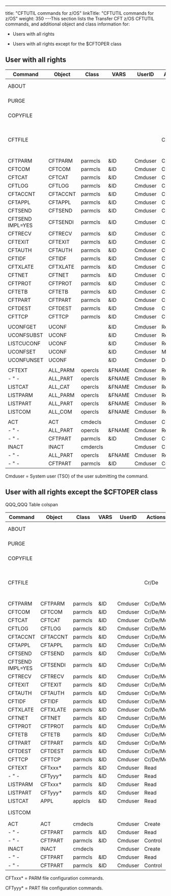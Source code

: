 ---
title: "CFTUTIL commands for z/OS"
linkTitle: "CFTUTIL commands for z/OS"
weight: 350
---This section lists the Transfer CFT z/OS CFTUTIL commands, and additional object and class information for:

- Users with all rights

<!-- -->

- Users with all rights except for the $CFTOPER class

## User with all rights


| Command  | Object  | Class  | VARS  | UserID  | Actions  | File/ACC  | Notes  |
| --- | --- | --- | --- | --- | --- | --- | --- |
| ABOUT |   |   |   |   |   |   | No control |
| PURGE |   |   |   |   |   | COM(UPDATE) | No control |
| COPYFILE |   |   |   |   |   |   | No control |
| CFTFILE |   |   |   |   | Cr/De | PART(ALTER)<br/> PARM(ALTER)<br/> CATLG(ALTER)<br/> LOG(ALTER)<br/> COM(ALTER) | No control |
| CFTPARM | CFTPARM | parmcls | &amp;ID | Cmduser | Cr/De/Mo | PARM(UPDATE) |   |
| CFTCOM | CFTCOM | parmcls | &amp;ID | Cmduser | Cr/De/Mo | PARM(UPDATE) |   |
| CFTCAT | CFTCAT | parmcls | &amp;ID | Cmduser | Cr/De/Mo | PARM(UPDATE) |   |
| CFTLOG | CFTLOG | parmcls | &amp;ID | Cmduser | Cr/De/Mo | PARM(UPDATE) |   |
| CFTACCNT | CFTACCNT | parmcls | &amp;ID | Cmduser | Cr/De/Mo | PARM(UPDATE) |   |
| CFTAPPL | CFTAPPL | parmcls | &amp;ID | Cmduser | Cr/De/Mo | PARM(UPDATE) |   |
| CFTSEND | CFTSEND | parmcls | &amp;ID | Cmduser | Cr/De/Mo | PARM(UPDATE) |   |
| CFTSEND IMPL=YES | CFTSENDI | parmcls | &amp;ID | Cmduser | Cr/De/Mo | PARM(UPDATE) |   |
| CFTRECV | CFTRECV | parmcls | &amp;ID | Cmduser | Cr/De/Mo | PARM(UPDATE) |   |
| CFTEXIT | CFTEXIT | parmcls | &amp;ID | Cmduser | Cr/De/Mo | PARM(UPDATE) |   |
| CFTAUTH | CFTAUTH | parmcls | &amp;ID | Cmduser | Cr/De/Mo | PARM(UPDATE) |   |
| CFTIDF | CFTIDF | parmcls | &amp;ID | Cmduser | Cr/De/Mo | PARM(UPDATE) |   |
| CFTXLATE | CFTXLATE | parmcls | &amp;ID | Cmduser | Cr/De/Mo | PARM(UPDATE) |   |
| CFTNET | CFTNET | parmcls | &amp;ID | Cmduser | Cr/De/Mo | PARM(UPDATE) |   |
| CFTPROT | CFTPROT | parmcls | &amp;ID | Cmduser | Cr/De/Mo | PARM(UPDATE) |   |
| CFTETB | CFTETB | parmcls | &amp;ID | Cmduser | Cr/De/Mo | PARM(UPDATE) |   |
| CFTPART | CFTPART | parmcls | &amp;ID | Cmduser | Cr/De/Mo | PART(UPDATE) |   |
| CFTDEST | CFTDEST | parmcls | &amp;ID | Cmduse | Cr/De/Mo | PART(UPDATE) |   |
| CFTTCP | CFTTCP | parmcls | &amp;ID | Cmduser | Cr/De/Mo | PART(UPDATE) |   |
|   |   |   |   |   |   |   |   |
| UCONFGET | UCONF |   | &amp;ID | Cmduser | Read | UCONF(READ) |   |
| UCONFSUBST | UCONF |   | &amp;ID | Cmduser | Read | UCONF(READ) |   |
| LISTCUCONF | UCONF |   | &amp;ID | Cmduser | Read | UCONF(UPDATE) |   |
| UCONFSET | UCONF |   | &amp;ID | Cmduser | Modify | UCONF(UPDATE) |   |
| UCONFUNSET | UCONF |   | &amp;ID | Cmduser | Delete | UCONF(UPDATE) |   |
|   |   |   |   |   |   |   |   |
| CFTEXT | ALL_PARM | opercls | &amp;FNAME | Cmduser | Read | PARM(READ) |   |
| - " -  | ALL_PART | opercls | &amp;FNAME | Cmduser | Read | PART(READ) |   |
| LISTCAT | ALL_CAT | opercls | &amp;FNAME | Cmduser | Read | CATLG(READ) |   |
| LISTPARM | ALL_PARM | opercls | &amp;FNAME | Cmduser | Read | PARM(READ) |   |
| LISTPART | ALL_PART | opercls | &amp;FNAME | Cmduser | Read | PART(READ) |   |
| LISTCOM | ALL_COM | opercls | &amp;FNAME | Cmduser | Read | COM(READ) |   |
|   |   |   |   |   |   |   |   |
| ACT | ACT | cmdecls |   | Cmduser | Create | PART(UPDATE) |   |
| - " -  | ALL_PART | opercls | &amp;FNAME | Cmduser | Read |   |   |
| - " -  | CFTPART | parmcls | &amp;ID | Cmduser | Control |   |   |
| INACT | INACT | cmdercls |   | Cmduser | Create | PART(UPDATE) |   |
| - " -  | ALL_PART | opercls | &amp;FNAME | Cmduser | Read |   |   |
| - " -  | CFTPART | parmcls | &amp;ID | Cmduser | Control |   |   |


Cmduser = System user (TSO) of the user submitting the command.

## User with all rights except the $CFTOPER class

QQQ_QQQ Table colspan


| Command  | Object  | Class  | VARS  | UserID  | Actions  | File/ACC  | Notes  |
| --- | --- | --- | --- | --- | --- | --- | --- |
| ABOUT |   |   |   |   |   |   | No control |
| PURGE |   |   |   |   |   | COM(UPDATE) | No control |
| COPYFILE |   |   |   |   |   |   | No control |
| CFTFILE |   |   |   |   | Cr/De<br/>  | PART(ALTER)<br/> PARM(ALTER)<br/> CATLG(ALTER)<br/> LOG(ALTER)<br/> COM(ALTER) | No control |
| CFTPARM | CFTPARM | parmcls | &amp;ID | Cmduser | Cr/De/Mo | PARM(UPDATE) |   |
| CFTCOM | CFTCOM | parmcls | &amp;ID | Cmduser | Cr/De/Mo | PARM(UPDATE) |   |
| CFTCAT | CFTCAT | parmcls | &amp;ID | Cmduser | Cr/De/Mo | PARM(UPDATE |   |
| CFTLOG | CFTLOG | parmcls | &amp;ID | Cmduser | Cr/De/Mo | PARM(UPDATE) |   |
| CFTACCNT | CFTACCNT | parmcls | &amp;ID | Cmduser | Cr/De/Mo | PARM(UPDATE) |   |
| CFTAPPL | CFTAPPL | parmcls | &amp;ID | Cmduser | Cr/De/Mo | PARM(UPDATE) |   |
| CFTSEND | CFTSEND | parmcls | &amp;ID | Cmduser | Cr/De/Mo | PARM(UPDATE) |   |
| CFTSEND IMPL=YES | CFTSENDI | parmcls | &amp;ID | Cmduser | Cr/De/Mo | PARM(UPDATE) |   |
| CFTRECV | CFTRECV | parmcls | &amp;ID | Cmduser | Cr/De/Mo | PARM(UPDATE) |   |
| CFTEXIT | CFTEXIT | parmcls | &amp;ID | Cmduser | Cr/De/Mo | PARM(UPDATE) |   |
| CFTAUTH | CFTAUTH | parmcls | &amp;ID | Cmduser | Cr/De/Mo | PARM(UPDATE) |   |
| CFTIDF | CFTIDF | parmcls | &amp;ID | Cmduser | Cr/De/Mo | PARM(UPDATE) |   |
| CFTXLATE | CFTXLATE | parmcls | &amp;ID | Cmduser | Cr/De/Mo | PARM(UPDATE) |   |
| CFTNET | CFTNET | parmcls | &amp;ID | Cmduser | Cr/De/Mo | PARM(UPDATE) |   |
| CFTPROT | CFTPROT | parmcls | &amp;ID | Cmduser | Cr/De/Mo | PARM(UPDATE) |   |
| CFTETB | CFTETB | parmcls | &amp;ID | Cmduser | Cr/De/Mo | PARM(UPDATE) |   |
| CFTPART | CFTPART | parmcls | &amp;ID | Cmduser | Cr/De/Mo | PART(UPDATE) |   |
| CFTDEST | CFTDEST | parmcls | &amp;ID | Cmduser | Cr/De/Mo | PART(UPDATE) |   |
| CFTTCP | CFTTCP | parmcls | &amp;ID | Cmduser | Cr/De/Mo | PART(UPDATE) |   |
| CFTEXT | CFTxxx* | parmcls | &amp;ID | Cmduser | Read | PARM(READ) |   |
| - " -  | CFTyyy* | parmcls | &amp;ID | Cmduser | Read | PART(READ) |   |
| LISTPARM | CFTxxx* | parmcls | &amp;ID | Cmduser | Read | PARM(READ) |   |
| LISTPART | CFTyyy* | parmcls | &amp;ID | Cmduser | Read | PART(READ) |   |
| LISTCAT | APPL | applcls | &amp;ID | Cmduser | Read | CATLG(READ) |   |
| LISTCOM |   |   |   |   |   |   | Access denied |
| ACT | ACT | cmdecls |   | Cmduser | Create | PART(UPDATE) |   |
| - " -  | CFTPART | parmcls | &amp;ID | Cmduser | Read | - " -  |   |
| - " -  | CFTPART | parmcls | &amp;ID | Cmduser | Control | - " -  |   |
| INACT | INACT | cmdecls |   | Cmduser | Create | PART(UPDATE) |   |
| - " -  | CFTPART | parmcls | &amp;ID | Cmduser | Read | - " -  |   |
| - " -  | CFTPART | parmcls | &amp;ID | Cmduser | Control | - " -  |   |


CFTxxx\* = PARM file configuration commands.

CFTyyy\* = PART file configuration commands.
